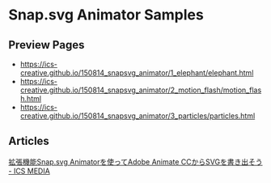 # Snap.svg Animator Samples

## Preview Pages

- https://ics-creative.github.io/150814_snapsvg_animator/1_elephant/elephant.html
- https://ics-creative.github.io/150814_snapsvg_animator/2_motion_flash/motion_flash.html
- https://ics-creative.github.io/150814_snapsvg_animator/3_particles/particles.html

## Articles

[拡張機能Snap.svg Animatorを使ってAdobe Animate CCからSVGを書き出そう - ICS MEDIA](https://ics.media/entry/8439)